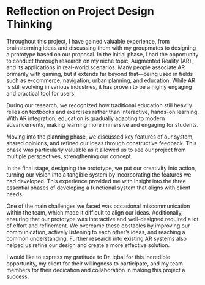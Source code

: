 # Reflection on Project Design Thinking
Throughout this project, I have gained valuable experience, from brainstorming ideas and discussing them with my groupmates to designing a prototype based on our proposal. In the initial phase, I had the opportunity to conduct thorough research on my niche topic, Augmented Reality (AR), and its applications in real-world scenarios. Many people associate AR primarily with gaming, but it extends far beyond that—being used in fields such as e-commerce, navigation, urban planning, and education. While AR is still evolving in various industries, it has proven to be a highly engaging and practical tool for users.

During our research, we recognized how traditional education still heavily relies on textbooks and exercises rather than interactive, hands-on learning. With AR integration, education is gradually adapting to modern advancements, making learning more immersive and engaging for students.

Moving into the planning phase, we discussed key features of our system, shared opinions, and refined our ideas through constructive feedback. This phase was particularly valuable as it allowed us to see our project from multiple perspectives, strengthening our concept.

In the final stage, designing the prototype, we put our creativity into action, turning our vision into a tangible system by incorporating the features we had developed. This experience provided me with insight into the three essential phases of developing a functional system that aligns with client needs.

One of the main challenges we faced was occasional miscommunication within the team, which made it difficult to align our ideas. Additionally, ensuring that our prototype was interactive and well-designed required a lot of effort and refinement. We overcame these obstacles by improving our communication, actively listening to each other’s ideas, and reaching a common understanding. Further research into existing AR systems also helped us refine our design and create a more effective solution.

I would like to express my gratitude to Dr. Iqbal for this incredible opportunity, my client for their willingness to participate, and my team members for their dedication and collaboration in making this project a success.
